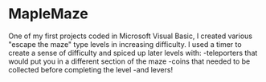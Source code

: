 # MapleMaze
One of my first projects coded in Microsoft Visual Basic, I created various "escape the maze" type levels in increasing difficulty. I used a timer to create a sense of difficulty and spiced up later levels with:  -teleporters that would put you in a different section of the maze -coins that needed to be collected before completing the level -and levers!
